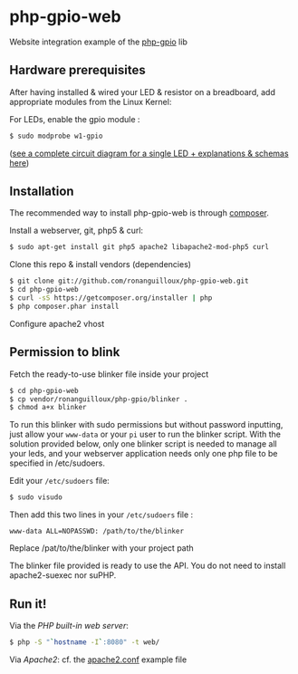 php-gpio-web
============

Website integration example of the [php-gpio](https://github.com/ronanguilloux/php-gpio) lib



Hardware prerequisites
----------------------

After having installed & wired your LED & resistor on a breadboard,
add appropriate modules from the Linux Kernel:

For LEDs, enable the gpio module :

``` bash
$ sudo modprobe w1-gpio
```

([see a complete circuit diagram for a single LED + explanations & schemas here](https://projects.drogon.net/raspberry-pi/gpio-examples/tux-crossing/gpio-examples-1-a-single-led/))


Installation
------------

The recommended way to install php-gpio-web is through [composer](http://getcomposer.org).

Install a webserver, git, php5 & curl:

``` bash
$ sudo apt-get install git php5 apache2 libapache2-mod-php5 curl
```

Clone this repo & install vendors (dependencies)

``` bash
$ git clone git://github.com/ronanguilloux/php-gpio-web.git
$ cd php-gpio-web
$ curl -sS https://getcomposer.org/installer | php
$ php composer.phar install
```

Configure apache2 vhost


Permission to blink
-------------------

Fetch the ready-to-use blinker file inside your project

``` bash
$ cd php-gpio-web
$ cp vendor/ronanguilloux/php-gpio/blinker .
$ chmod a+x blinker
```

To run this blinker with sudo permissions but without password inputting,
just allow your `www-data` or your `pi` user to run the blinker script.
With the solution provided below, only one blinker script is needed to manage all your leds,
and your webserver application needs only one php file to be specified in /etc/sudoers.

Edit your `/etc/sudoers` file:

``` bash
$ sudo visudo
```

Then add this two lines in your `/etc/sudoers` file :

```
www-data ALL=NOPASSWD: /path/to/the/blinker
```

Replace /pat/to/the/blinker with your project path

The blinker file provided is ready to use the API. You do not need to install apache2-suexec nor suPHP.


Run it!
-------

Via the *PHP built-in web server*:

``` bash
$ php -S "`hostname -I`:8080" -t web/
```

Via *Apache2*: cf. the [apache2.conf](https://github.com/ronanguilloux/php-gpio-web/blob/master/apache2.conf) example file

